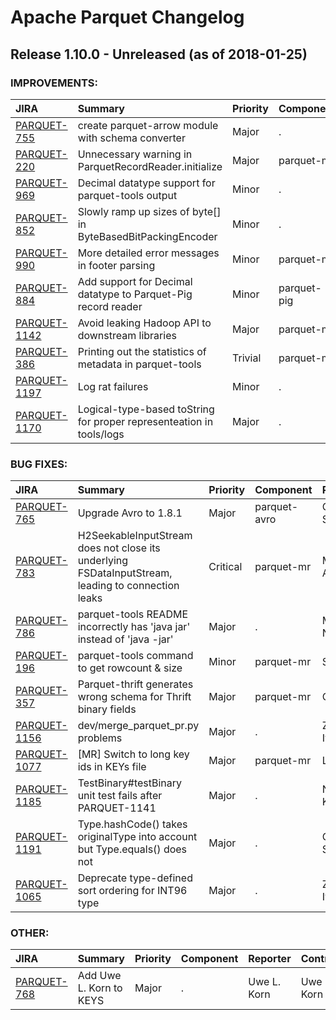 
<!---
# Licensed to the Apache Software Foundation (ASF) under one
# or more contributor license agreements.  See the NOTICE file
# distributed with this work for additional information
# regarding copyright ownership.  The ASF licenses this file
# to you under the Apache License, Version 2.0 (the
# "License"); you may not use this file except in compliance
# with the License.  You may obtain a copy of the License at
#
#     http://www.apache.org/licenses/LICENSE-2.0
#
# Unless required by applicable law or agreed to in writing, software
# distributed under the License is distributed on an "AS IS" BASIS,
# WITHOUT WARRANTIES OR CONDITIONS OF ANY KIND, either express or implied.
# See the License for the specific language governing permissions and
# limitations under the License.
-->
# Apache Parquet Changelog

## Release 1.10.0 - Unreleased (as of 2018-01-25)



### IMPROVEMENTS:

| JIRA | Summary | Priority | Component | Reporter | Contributor |
|:---- |:---- | :--- |:---- |:---- |:---- |
| [PARQUET-755](https://issues.apache.org/jira/browse/PARQUET-755) | create parquet-arrow module with schema converter |  Major | . | Julien Le Dem | Julien Le Dem |
| [PARQUET-220](https://issues.apache.org/jira/browse/PARQUET-220) | Unnecessary warning in ParquetRecordReader.initialize |  Major | parquet-mr | Konstantin Shaposhnikov | Reuben Kuhnert |
| [PARQUET-969](https://issues.apache.org/jira/browse/PARQUET-969) | Decimal datatype support for parquet-tools output |  Minor | . | Dan Fowler |  |
| [PARQUET-852](https://issues.apache.org/jira/browse/PARQUET-852) | Slowly ramp up sizes of byte[] in ByteBasedBitPackingEncoder |  Minor | . | John Jenkins |  |
| [PARQUET-990](https://issues.apache.org/jira/browse/PARQUET-990) | More detailed error messages in footer parsing |  Minor | parquet-mr | Andrew Ash | Andrew Ash |
| [PARQUET-884](https://issues.apache.org/jira/browse/PARQUET-884) | Add support for Decimal datatype to Parquet-Pig record reader |  Minor | parquet-pig | Ellen Kletscher | Ellen Kletscher |
| [PARQUET-1142](https://issues.apache.org/jira/browse/PARQUET-1142) | Avoid leaking Hadoop API to downstream libraries |  Major | parquet-mr | Ryan Blue | Ryan Blue |
| [PARQUET-386](https://issues.apache.org/jira/browse/PARQUET-386) | Printing out the statistics of metadata in parquet-tools |  Trivial | parquet-mr | Onur Soyer | Gabor Szadovszky |
| [PARQUET-1197](https://issues.apache.org/jira/browse/PARQUET-1197) | Log rat failures |  Minor | . | Gabor Szadovszky | Gabor Szadovszky |
| [PARQUET-1170](https://issues.apache.org/jira/browse/PARQUET-1170) | Logical-type-based toString for proper representeation in tools/logs |  Major | . | Gabor Szadovszky | Gabor Szadovszky |


### BUG FIXES:

| JIRA | Summary | Priority | Component | Reporter | Contributor |
|:---- |:---- | :--- |:---- |:---- |:---- |
| [PARQUET-765](https://issues.apache.org/jira/browse/PARQUET-765) | Upgrade Avro to 1.8.1 |  Major | parquet-avro | Gabor Szadovszky | Gabor Szadovszky |
| [PARQUET-783](https://issues.apache.org/jira/browse/PARQUET-783) | H2SeekableInputStream does not close its underlying FSDataInputStream, leading to connection leaks |  Critical | parquet-mr | Michael Allman | Michael Allman |
| [PARQUET-786](https://issues.apache.org/jira/browse/PARQUET-786) | parquet-tools README incorrectly has 'java jar' instead of 'java -jar' |  Major | . | Mark Nelson | Mark Nelson |
| [PARQUET-196](https://issues.apache.org/jira/browse/PARQUET-196) | parquet-tools command to get rowcount & size |  Minor | parquet-mr | Swapnil |  |
| [PARQUET-357](https://issues.apache.org/jira/browse/PARQUET-357) | Parquet-thrift generates wrong schema for Thrift binary fields |  Major | parquet-mr | Cheng Lian | Nandor Kollar |
| [PARQUET-1156](https://issues.apache.org/jira/browse/PARQUET-1156) | dev/merge\_parquet\_pr.py problems |  Major | . | Zoltan Ivanfi | Zoltan Ivanfi |
| [PARQUET-1077](https://issues.apache.org/jira/browse/PARQUET-1077) | [MR] Switch to long key ids in KEYs file |  Major | parquet-mr | Lars Volker | Lars Volker |
| [PARQUET-1185](https://issues.apache.org/jira/browse/PARQUET-1185) | TestBinary#testBinary unit test fails after PARQUET-1141 |  Major | . | Nandor Kollar | Nandor Kollar |
| [PARQUET-1191](https://issues.apache.org/jira/browse/PARQUET-1191) | Type.hashCode() takes originalType into account but Type.equals() does not |  Major | . | Gabor Szadovszky | Nandor Kollar |
| [PARQUET-1065](https://issues.apache.org/jira/browse/PARQUET-1065) | Deprecate type-defined sort ordering for INT96 type |  Major | . | Zoltan Ivanfi | Zoltan Ivanfi |


### OTHER:

| JIRA | Summary | Priority | Component | Reporter | Contributor |
|:---- |:---- | :--- |:---- |:---- |:---- |
| [PARQUET-768](https://issues.apache.org/jira/browse/PARQUET-768) | Add Uwe L. Korn to KEYS |  Major | . | Uwe L. Korn | Uwe L. Korn |


